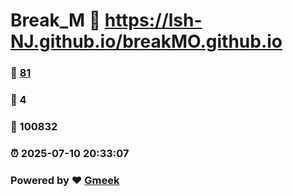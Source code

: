 # Break_M :link: https://lsh-NJ.github.io/breakMO.github.io 
### :page_facing_up: [81](https://lsh-NJ.github.io/breakMO.github.io/tag.html) 
### :speech_balloon: 4 
### :hibiscus: 100832 
### :alarm_clock: 2025-07-10 20:33:07 
### Powered by :heart: [Gmeek](https://github.com/Meekdai/Gmeek)
